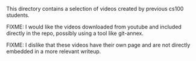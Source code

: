 This directory contains a selection of videos created by previous cs100 students.

FIXME:
I would like the videos downloaded from youtube and included directly in the repo, possibly using a tool like git-annex.

FIXME:
I dislike that these videos have their own page and are not directly embedded in a more relevant writeup.
